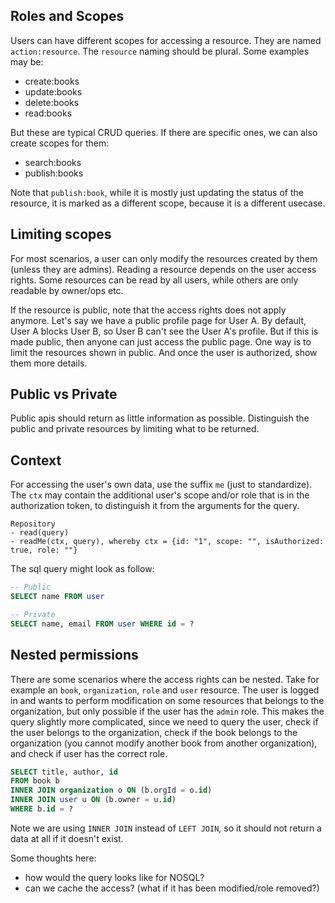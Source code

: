 ## Roles and Scopes

Users can have different scopes for accessing a resource. They are named `action:resource`. The `resource` naming should be plural. Some examples may be:

- create:books
- update:books
- delete:books
- read:books


But these are typical CRUD queries. If there are specific ones, we can also create scopes for them:

- search:books
- publish:books 

Note that `publish:book`, while it is mostly just updating the status of the resource, it is marked as a different scope, because it is a different usecase.

## Limiting scopes

For most scenarios, a user can only modify the resources created by them (unless they are admins). Reading a resource depends on the user access rights. Some resources can be read by all users, while others are only readable by owner/ops etc. 

If the resource is public, note that the access rights does not apply anymore. Let's say we have a public profile page for User A. By default, User A blocks User B, so User B can't see the User A's profile. But if this is made public, then anyone can just access the public page. One way is to limit the resources shown in public. And once the user is authorized, show them more details.


## Public vs Private

Public apis should return as little information as possible. Distinguish the public and private resources by limiting what to be returned.

## Context

For accessing the user's own data, use the suffix `me` (just to standardize). The `ctx` may contain the additional user's scope and/or role that is in the authorization token, to distinguish it from the arguments for the query.

```
Repository
- read(query)
- readMe(ctx, query), whereby ctx = {id: "1", scope: "", isAuthorized: true, role: ""}
```
The sql query might look as follow:

```sql
-- Public
SELECT name FROM user

-- Private
SELECT name, email FROM user WHERE id = ?
```

## Nested permissions

There are some scenarios where the access rights can be nested. Take for example an `book`, `organization`, `role` and `user` resource. The user is logged in and wants to perform modification on some resources that belongs to the organization, but only possible if the user has the `admin` role. This makes the query slightly more complicated, since we need to query the user, check if the user belongs to the organization, check if the book belongs to the organization (you cannot modify another book from another organization), and check if user has the correct role.


```sql
SELECT title, author, id
FROM book b
INNER JOIN organization o ON (b.orgId = o.id)
INNER JOIN user u ON (b.owner = u.id)
WHERE b.id = ?
```

Note we are using `INNER JOIN` instead of `LEFT JOIN`, so it should not return a data at all if it doesn't exist. 

Some thoughts here:
- how would the query looks like for NOSQL?
- can we cache the access? (what if it has been modified/role removed?)
